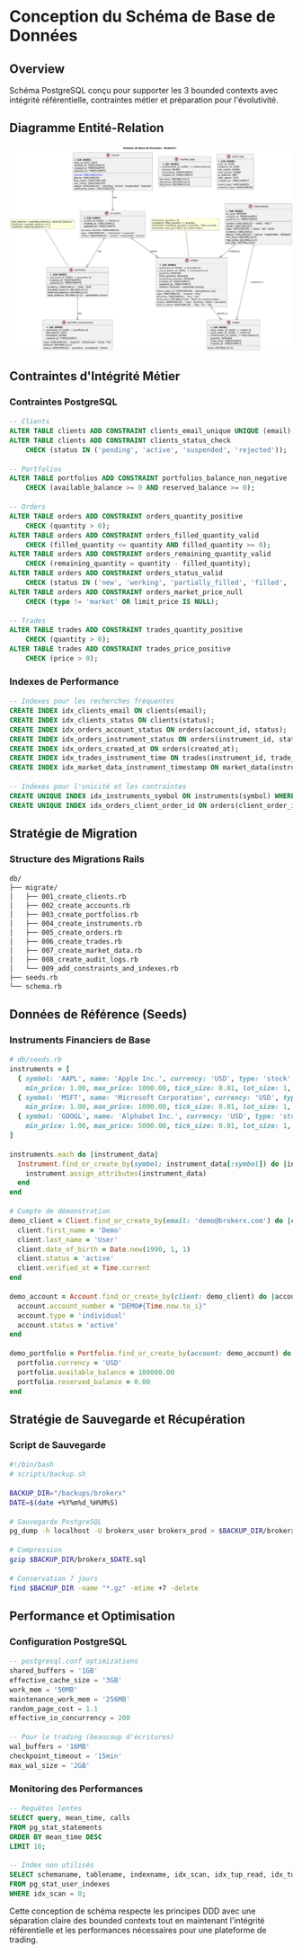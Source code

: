 # Conception du Schéma de Base de Données

## Overview
Schéma PostgreSQL conçu pour supporter les 3 bounded contexts avec intégrité référentielle, contraintes métier et préparation pour l'évolutivité.

## Diagramme Entité-Relation
![Diagramme Entité-Relation](diagramme_entity-relation.png)


## Contraintes d'Intégrité Métier
### Contraintes PostgreSQL
```sql
-- Clients
ALTER TABLE clients ADD CONSTRAINT clients_email_unique UNIQUE (email);
ALTER TABLE clients ADD CONSTRAINT clients_status_check 
    CHECK (status IN ('pending', 'active', 'suspended', 'rejected'));

-- Portfolios
ALTER TABLE portfolios ADD CONSTRAINT portfolios_balance_non_negative 
    CHECK (available_balance >= 0 AND reserved_balance >= 0);

-- Orders
ALTER TABLE orders ADD CONSTRAINT orders_quantity_positive 
    CHECK (quantity > 0);
ALTER TABLE orders ADD CONSTRAINT orders_filled_quantity_valid 
    CHECK (filled_quantity <= quantity AND filled_quantity >= 0);
ALTER TABLE orders ADD CONSTRAINT orders_remaining_quantity_valid 
    CHECK (remaining_quantity = quantity - filled_quantity);
ALTER TABLE orders ADD CONSTRAINT orders_status_valid 
    CHECK (status IN ('new', 'working', 'partially_filled', 'filled', 'cancelled', 'rejected'));
ALTER TABLE orders ADD CONSTRAINT orders_market_price_null 
    CHECK (type != 'market' OR limit_price IS NULL);

-- Trades
ALTER TABLE trades ADD CONSTRAINT trades_quantity_positive 
    CHECK (quantity > 0);
ALTER TABLE trades ADD CONSTRAINT trades_price_positive 
    CHECK (price > 0);
```
### Indexes de Performance
```sql
-- Indexes pour les recherches fréquentes
CREATE INDEX idx_clients_email ON clients(email);
CREATE INDEX idx_clients_status ON clients(status);
CREATE INDEX idx_orders_account_status ON orders(account_id, status);
CREATE INDEX idx_orders_instrument_status ON orders(instrument_id, status);
CREATE INDEX idx_orders_created_at ON orders(created_at);
CREATE INDEX idx_trades_instrument_time ON trades(instrument_id, trade_time);
CREATE INDEX idx_market_data_instrument_timestamp ON market_data(instrument_id, timestamp);

-- Indexes pour l'unicité et les contraintes
CREATE UNIQUE INDEX idx_instruments_symbol ON instruments(symbol) WHERE status = 'active';
CREATE UNIQUE INDEX idx_orders_client_order_id ON orders(client_order_id) WHERE client_order_id IS NOT NULL;
```

## Stratégie de Migration
### Structure des Migrations Rails
```
db/
├── migrate/
│   ├── 001_create_clients.rb
│   ├── 002_create_accounts.rb
│   ├── 003_create_portfolios.rb
│   ├── 004_create_instruments.rb
│   ├── 005_create_orders.rb
│   ├── 006_create_trades.rb
│   ├── 007_create_market_data.rb
│   ├── 008_create_audit_logs.rb
│   └── 009_add_constraints_and_indexes.rb
├── seeds.rb
└── schema.rb
```

## Données de Référence (Seeds)
### Instruments Financiers de Base
```ruby
# db/seeds.rb
instruments = [
  { symbol: 'AAPL', name: 'Apple Inc.', currency: 'USD', type: 'stock', 
    min_price: 1.00, max_price: 1000.00, tick_size: 0.01, lot_size: 1, status: 'active' },
  { symbol: 'MSFT', name: 'Microsoft Corporation', currency: 'USD', type: 'stock',
    min_price: 1.00, max_price: 1000.00, tick_size: 0.01, lot_size: 1, status: 'active' },
  { symbol: 'GOOGL', name: 'Alphabet Inc.', currency: 'USD', type: 'stock',
    min_price: 1.00, max_price: 5000.00, tick_size: 0.01, lot_size: 1, status: 'active' }
]

instruments.each do |instrument_data|
  Instrument.find_or_create_by(symbol: instrument_data[:symbol]) do |instrument|
    instrument.assign_attributes(instrument_data)
  end
end

# Compte de démonstration
demo_client = Client.find_or_create_by(email: 'demo@brokerx.com') do |client|
  client.first_name = 'Demo'
  client.last_name = 'User'
  client.date_of_birth = Date.new(1990, 1, 1)
  client.status = 'active'
  client.verified_at = Time.current
end

demo_account = Account.find_or_create_by(client: demo_client) do |account|
  account.account_number = "DEMO#{Time.now.to_i}"
  account.type = 'individual'
  account.status = 'active'
end

demo_portfolio = Portfolio.find_or_create_by(account: demo_account) do |portfolio|
  portfolio.currency = 'USD'
  portfolio.available_balance = 100000.00
  portfolio.reserved_balance = 0.00
end
```
## Stratégie de Sauvegarde et Récupération
### Script de Sauvegarde
```bash
#!/bin/bash
# scripts/backup.sh

BACKUP_DIR="/backups/brokerx"
DATE=$(date +%Y%m%d_%H%M%S)

# Sauvegarde PostgreSQL
pg_dump -h localhost -U brokerx_user brokerx_prod > $BACKUP_DIR/brokerx_$DATE.sql

# Compression
gzip $BACKUP_DIR/brokerx_$DATE.sql

# Conservation 7 jours
find $BACKUP_DIR -name "*.gz" -mtime +7 -delete
```

## Performance et Optimisation
### Configuration PostgreSQL
```sql
-- postgresql.conf optimizations
shared_buffers = '1GB'
effective_cache_size = '3GB'
work_mem = '50MB'
maintenance_work_mem = '256MB'
random_page_cost = 1.1
effective_io_concurrency = 200

-- Pour le trading (beaucoup d'écritures)
wal_buffers = '16MB'
checkpoint_timeout = '15min'
max_wal_size = '2GB'
```

### Monitoring des Performances
```sql
-- Requêtes lentes
SELECT query, mean_time, calls 
FROM pg_stat_statements 
ORDER BY mean_time DESC 
LIMIT 10;

-- Index non utilisés
SELECT schemaname, tablename, indexname, idx_scan, idx_tup_read, idx_tup_fetch
FROM pg_stat_user_indexes 
WHERE idx_scan = 0;
```
Cette conception de schéma respecte les principes DDD avec une séparation claire des bounded contexts tout en maintenant l'intégrité référentielle et les performances nécessaires pour une plateforme de trading.

